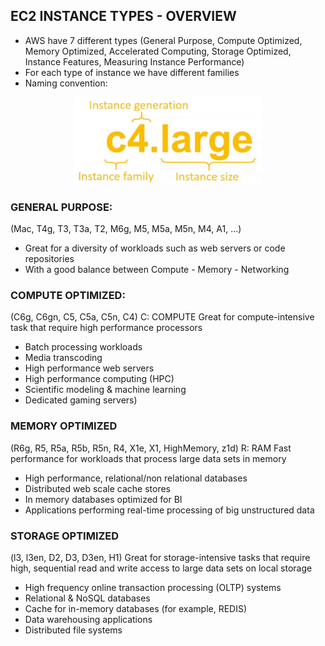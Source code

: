 ## EC2 INSTANCE TYPES - OVERVIEW

- AWS have 7 different types (General Purpose, Compute Optimized, Memory Optimized, Accelerated Computing, Storage Optimized, Instance Features, Measuring Instance Performance)
- For each type of instance we have different families
- Naming convention:

<p align="center">
  <img src="/Journey/10202/ec2.PNG" width="300" height="140"></p>

### GENERAL PURPOSE:
(Mac, T4g, T3, T3a, T2, M6g, M5, M5a, M5n, M4, A1, ...)
- Great for a diversity of workloads such as web servers or code repositories
- With a good balance between Compute - Memory - Networking

### COMPUTE OPTIMIZED:
(C6g, C6gn, C5, C5a, C5n, C4)    C: COMPUTE
Great for compute-intensive task that require high performance processors 
- Batch processing workloads
- Media transcoding
- High performance web servers
- High performance computing (HPC)
- Scientific modeling & machine learning
- Dedicated gaming servers)

### MEMORY OPTIMIZED
(R6g, R5, R5a, R5b, R5n, R4, X1e, X1, HighMemory, z1d)    R: RAM
Fast performance for workloads that process large data sets in memory
- High performance, relational/non relational databases
- Distributed web scale cache stores
- In memory databases optimized for BI
- Applications performing real-time processing of big unstructured data 

### STORAGE OPTIMIZED
(l3, l3en, D2, D3, D3en, H1)
Great for storage-intensive tasks that require high, sequential read and write access to large data sets on local storage
- High frequency online transaction processing (OLTP) systems
- Relational & NoSQL databases
- Cache for in-memory databases (for example, REDIS)
- Data warehousing applications
- Distributed file systems
